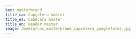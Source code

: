 ```yaml
---
key: masterbrand
title_ca: Capçalera master
title_es: Cabecera master
title_en: Header master
image: /media/uoc_masterbrand_capcelera_googleforms.jpg
---
```


